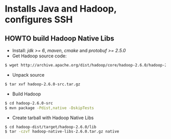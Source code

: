 Installs Java and Hadoop, configures SSH
========================================

HOWTO build Hadoop Native Libs
------------------------------
+ Install: *jdk >= 6*, *maven*, *cmake* and *protobuf >= 2.5.0*
+ Get Hadoop source code:
```sh
$ wget http://archive.apache.org/dist/hadoop/core/hadoop-2.6.0/hadoop-2.6.0-src.tar.gz
```
+ Unpack source
```sh
$ tar xvf hadoop-2.6.0-src.tar.gz
```
+ Build Hadoop
```sh
$ cd hadoop-2.6.0-src
$ mvn package -Pdist,native -DskipTests
```
+ Create tarball with Hadoop Native Libs
```sh
$ cd hadoop-dist/target/hadoop-2.6.0/lib
$ tar -czvf hadoop-native-libs-2.6.0.tar.gz native
```
